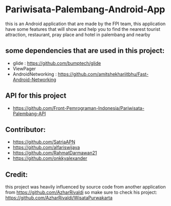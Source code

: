 # Pariwisata-Palembang-Android-App
this is an Android application that are made by the FPI team, this application have some features that will show and help you to find the nearest tourist attraction, restaurant, pray place and hotel in palembang and nearby

## some dependencies that are used in this project:
- glide : https://github.com/bumptech/glide
- ViewPager
- AndroidNetworking : https://github.com/amitshekhariitbhu/Fast-Android-Networking

## API for this project
- https://github.com/Front-Pemrograman-Indonesia/Pariwisata-Palembang-API

## Contributor: 
- https://github.com/SatriaAPN
- https://github.com/alfariswijaya
- https://github.com/RahmatDarmawan21
- https://github.com/onkkyalexander

## Credit: 
this project was heavily influenced by source code from another application from https://github.com/AzharRivaldi
so make sure to check his project: https://github.com/AzharRivaldi/WisataPurwakarta
